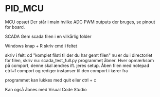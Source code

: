 # PID_MCU

MCU opsæt
Der står i main hvilke ADC PWM outputs der bruges, se pinout for board.

SCADA
Gem scada filen i en vilkårlig folder

Windows knap + R
skriv cmd i feltet

skriv i felt: cd "komplet filsti til der du har gemt filen"
nu er du i directoriet for filen, skriv nu: scada_test_full.py
programmet åbner. Hver opmærksom på comport, denne skal ændres ift. jeres setup. Åben filen med notepad ctrl+f comport og rediger instanser til den comport i kører fra

programmet kan lukkes med quit eller ctrl + c


Kan også åbnes med Visual Code Studio
